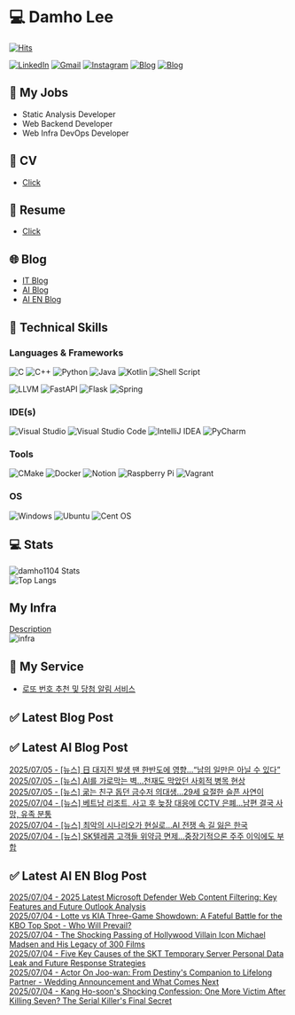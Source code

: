 
# 💻 Damho Lee

[![Hits](https://hits.seeyoufarm.com/api/count/incr/badge.svg?url=https%3A%2F%2Fgithub.com%2Fdamho1104&count_bg=%233D9CC8&title_bg=%23555555&icon=&icon_color=%23E7E7E7&title=hits&edge_flat=false)](https://hits.seeyoufarm.com)  

[![LinkedIn](https://img.shields.io/badge/Linkedin-%230077B5.svg?style=flat&logo=linkedin&logoColor=white)](https://www.linkedin.com/in/damho1104/)
[![Gmail](https://img.shields.io/badge/Gmail-D14836?style=flat&logo=gmail&logoColor=white)](mailto:damho1104@gmail.com)
[![Instagram](https://img.shields.io/badge/Instargram-%23E4405F.svg?style=flat&logo=Instagram&logoColor=white)](https://www.instagram.com/damho1104/)
[![Blog](https://img.shields.io/badge/Blog-%23000000.svg?style=flat&logo=Tistory&logoColor=white)](https://dmomo.co.kr/)
[![Blog](https://img.shields.io/badge/Blog-%23000000.svg?style=flat&logo=WordPress&logoColor=white)](https://blog.ai.dmomo.co.kr/)

## 📃 My Jobs
- Static Analysis Developer
- Web Backend Developer
- Web Infra DevOps Developer

## 📰 CV
- [Click](https://resume.dmomo.net/damho.lee/resume)  

## 📘 Resume
- [Click](https://damho1104.notion.site/8af3191b9815406d95708d9a0cea5a9e)  

## 🌐 Blog
- [IT Blog](https://dmomo.co.kr/)
- [AI Blog](https://blog.ai.dmomo.co.kr/)
- [AI EN Blog](https://ai.trend.dmomo.co.kr/)

## 💪 Technical Skills
### Languages & Frameworks
![C](https://img.shields.io/badge/c-%2300599C.svg?style=flat&logo=c&logoColor=white)
![C++](https://img.shields.io/badge/c++-%2300599C.svg?style=flat&logo=c%2B%2B&logoColor=white)
![Python](https://img.shields.io/badge/Python-3776AB.svg?&style=flat&logo=Python&logoColor=white)
![Java](https://img.shields.io/badge/java-%23ED8B00.svg?style=flat&logo=openjdk&logoColor=white)
![Kotlin](https://img.shields.io/badge/Kotlin-%237F52FF.svg?style=flat&logo=Kotlin&logoColor=white)
![Shell Script](https://img.shields.io/badge/Shell_script-%23121011.svg?style=flat&logo=gnu-bash&logoColor=white)  
  
![LLVM](https://img.shields.io/badge/LLVM/Clang-000B1D.svg?&style=flat&logo=LLVM&logoColor=white)
![FastAPI](https://img.shields.io/badge/FastAPI-005571?style=flat&logo=fastapi)
![Flask](https://img.shields.io/badge/Flask-%23000.svg?style=flat&logo=flask&logoColor=white)
![Spring](https://img.shields.io/badge/Springboot-%236DB33F.svg?style=flat&logo=spring&logoColor=white)
  
  
### IDE(s)
![Visual Studio](https://img.shields.io/badge/Visual%20Studio-5C2D91.svg?style=flat&logo=visual-studio&logoColor=white) 
![Visual Studio Code](https://img.shields.io/badge/Visual%20Studio%20Code-0078d7.svg?style=flat&logo=visual-studio-code&logoColor=white)
![IntelliJ IDEA](https://img.shields.io/badge/IntelliJIDEA-000000.svg?style=flat&logo=intellij-idea&logoColor=white) 
![PyCharm](https://img.shields.io/badge/PyCharm-143?style=flat&logo=pycharm&logoColor=black&color=black&labelColor=green) 


### Tools
![CMake](https://img.shields.io/badge/CMake-%23008FBA.svg?style=flat&logo=cmake&logoColor=white)
![Docker](https://img.shields.io/badge/docker-%230db7ed.svg?style=flat&logo=docker&logoColor=white)
![Notion](https://img.shields.io/badge/Notion-%23000000.svg?style=flat&logo=notion&logoColor=white)
![Raspberry Pi](https://img.shields.io/badge/-RaspberryPi-C51A4A?style=flat&logo=Raspberry-Pi)
![Vagrant](https://img.shields.io/badge/Vagrant-%231563FF.svg?style=flat&logo=vagrant&logoColor=white)


### OS
![Windows](https://img.shields.io/badge/Windows-0078D6?style=flat&logo=windows&logoColor=white)
![Ubuntu](https://img.shields.io/badge/Ubuntu-E95420?style=flat&logo=ubuntu&logoColor=white)
![Cent OS](https://img.shields.io/badge/Cent%20OS-002260?style=flat&logo=centos&logoColor=F0F0F0)


## :computer: Stats
![damho1104 Stats](https://github-readme-stats.vercel.app/api?username=damho1104&hide=issues&show_icons=true&show=prs_merged,prs_merged_percentage&theme=chartreuse-dark)  
![Top Langs](https://github-readme-stats.vercel.app/api/top-langs/?username=damho1104&layout=compact&theme=chartreuse-dark)


## My Infra
[Description](https://dmomo.co.kr/444)  
![infra](https://nextcloud.dmomo.net/apps/files_sharing/publicpreview/EtWDB9RaEXyf4FT?file=/&fileId=142416&x=6016&y=3384&a=true&etag=eee0bc0c4308201c786211582fdbc678)  





## 📣 My Service
- [로또 번호 추천 및 당첨 알림 서비스](https://lotto.dmomo.co.kr/)  


## ✅ Latest Blog Post


## ✅ Latest AI Blog Post
[2025/07/05 - [뉴스] 日 대지진 발생 땐 한반도에 영향…“남의 일만은 아닐 수 있다”](https://blog.ai.dmomo.co.kr/news/5127) <br/>
[2025/07/05 - [뉴스] AI를 가로막는 벽…천재도 막았던 사회적 병목 현상](https://blog.ai.dmomo.co.kr/news/5124) <br/>
[2025/07/05 - [뉴스] 굶는 친구 돕던 금수저 의대생…29세 요절한 슬픈 사연이](https://blog.ai.dmomo.co.kr/news/5121) <br/>
[2025/07/04 - [뉴스] 베트남 리조트, 사고 후 늦장 대응에 CCTV 은폐…남편 결국 사망, 유족 분통](https://blog.ai.dmomo.co.kr/news/5118) <br/>
[2025/07/04 - [뉴스] 최악의 시나리오가 현실로…AI 전쟁 속 길 잃은 한국](https://blog.ai.dmomo.co.kr/news/5115) <br/>
[2025/07/04 - [뉴스] SK텔레콤 고객들 위약금 면제…중장기적으론 주주 이익에도 부합](https://blog.ai.dmomo.co.kr/news/5112) <br/>

## ✅ Latest AI EN Blog Post
[2025/07/04 - 2025 Latest Microsoft Defender Web Content Filtering: Key Features and Future Outlook Analysis](https://ai.trend.dmomo.co.kr/2025/07/2025-latest-microsoft-defender-web.html) <br/>
[2025/07/04 - Lotte vs KIA Three-Game Showdown: A Fateful Battle for the KBO Top Spot - Who Will Prevail?](https://ai.trend.dmomo.co.kr/2025/07/lotte-vs-kia-three-game-showdown.html) <br/>
[2025/07/04 - The Shocking Passing of Hollywood Villain Icon Michael Madsen and His Legacy of 300 Films](https://ai.trend.dmomo.co.kr/2025/07/the-shocking-passing-of-hollywood.html) <br/>
[2025/07/04 - Five Key Causes of the SKT Temporary Server Personal Data Leak and Future Response Strategies](https://ai.trend.dmomo.co.kr/2025/07/five-key-causes-of-skt-temporary-server.html) <br/>
[2025/07/04 - Actor On Joo-wan: From Destiny's Companion to Lifelong Partner - Wedding Announcement and What Comes Next](https://ai.trend.dmomo.co.kr/2025/07/actor-on-joo-wan-from-destinys.html) <br/>
[2025/07/04 - Kang Ho-soon's Shocking Confession: One More Victim After Killing Seven? The Serial Killer's Final Secret](https://ai.trend.dmomo.co.kr/2025/07/kang-ho-soons-shocking-confession-one.html) <br/>
